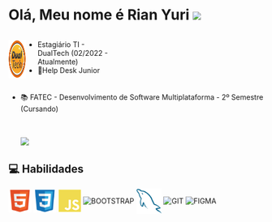 <link rel="stylesheet" href="https://cdn.jsdelivr.net/gh/devicons/devicon@v2.15.1/devicon.min.css">
          
<h1 align="left">Olá, Meu nome é Rian Yuri <img src="https://github.com/seanprashad/slackmoji/blob/master/emoji/parrots/party-stub.gif"  height="30px"></h1>

<div style="display:flex;  width:200px; justify-content:space-between;">


<a href="https://www.dualtechinformatica.com/" target="_blank" rel="noopener noreferrer" ><img src="DualTech-removebg-preview.png" height="75"  align='right' /></a>

-  <span> Estagiário TI - DualTech (02/2022 - Atualmente)
- :pushpin:Help Desk Junior


</span>
</div>
   
- :books: FATEC - Desenvolvimento de Software Multiplataforma - 2º Semestre (Cursando)
          <br>
          <br>
          <br>




  
  <img height="170em" src="https://github-readme-stats.vercel.app/api/top-langs/?username=RianYuri&layout=compact&langs_count=7&theme=tokyonight"/><br>
  
  
<div align="left">  

  ## :computer: Habilidades

<div style="display: inline_block">
  <img align="center" alt="HTML" height="45" src="https://raw.githubusercontent.com/devicons/devicon/master/icons/html5/html5-original.svg">
  <img align="center" alt="CSS" height="45" src="https://raw.githubusercontent.com/devicons/devicon/master/icons/css3/css3-original.svg">
  <img align="center" alt="JS" height="45" src="https://raw.githubusercontent.com/devicons/devicon/master/icons/javascript/javascript-plain.svg">
  <img align="center" alt="BOOTSTRAP" height="60" src="https://cdn.jsdelivr.net/gh/devicons/devicon/icons/bootstrap/bootstrap-original.svg" />
  <img align="center" alt="MYSQL" height="50" src="https://raw.githubusercontent.com/devicons/devicon/master/icons/mysql/mysql-plain.svg">
  <img align="center" alt="GIT" height="50" src="https://cdn.jsdelivr.net/gh/devicons/devicon/icons/git/git-original.svg">
  <img align="center" alt="FIGMA" height="50"src="https://cdn.jsdelivr.net/gh/devicons/devicon/icons/figma/figma-original.svg"/>


  
</div>
<br>




</a>

  
</div>
